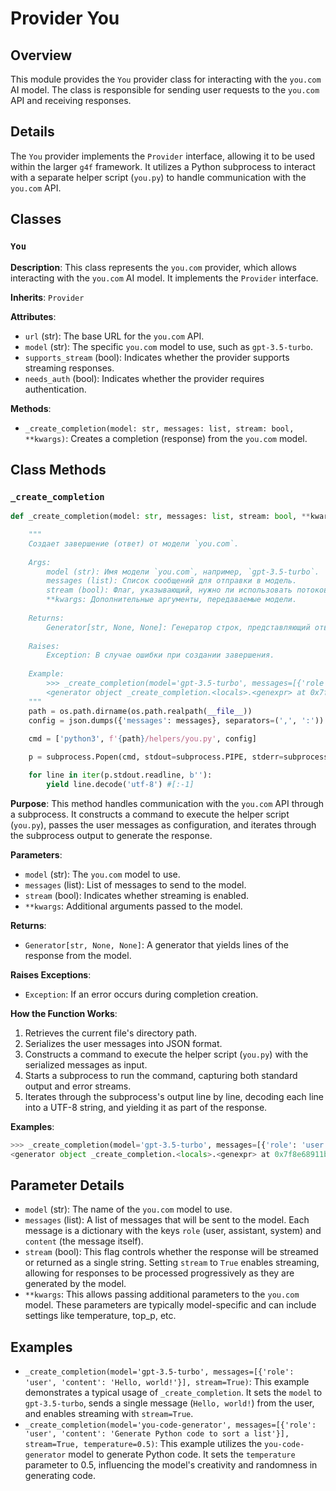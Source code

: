 # Provider You

## Overview

This module provides the `You` provider class for interacting with the `you.com` AI model. The class is responsible for sending user requests to the `you.com` API and receiving responses.

## Details

The `You` provider implements the `Provider` interface, allowing it to be used within the larger `g4f` framework. It utilizes a Python subprocess to interact with a separate helper script (`you.py`) to handle communication with the `you.com` API. 

## Classes

### `You`

**Description**: This class represents the `you.com` provider, which allows interacting with the `you.com` AI model. It implements the `Provider` interface.

**Inherits**: `Provider`

**Attributes**:
- `url` (str): The base URL for the `you.com` API.
- `model` (str): The specific `you.com` model to use, such as `gpt-3.5-turbo`.
- `supports_stream` (bool): Indicates whether the provider supports streaming responses.
- `needs_auth` (bool): Indicates whether the provider requires authentication.

**Methods**:
- `_create_completion(model: str, messages: list, stream: bool, **kwargs)`:  Creates a completion (response) from the `you.com` model.

## Class Methods

### `_create_completion`

```python
def _create_completion(model: str, messages: list, stream: bool, **kwargs):

    """ 
    Создает завершение (ответ) от модели `you.com`.
    
    Args:
        model (str): Имя модели `you.com`, например, `gpt-3.5-turbo`.
        messages (list): Список сообщений для отправки в модель.
        stream (bool): Флаг, указывающий, нужно ли использовать потоковую передачу.
        **kwargs: Дополнительные аргументы, передаваемые модели.
    
    Returns:
        Generator[str, None, None]: Генератор строк, представляющий ответ модели.
    
    Raises:
        Exception: В случае ошибки при создании завершения.
    
    Example:
        >>> _create_completion(model='gpt-3.5-turbo', messages=[{'role': 'user', 'content': 'Hello, world!'}], stream=True)
        <generator object _create_completion.<locals>.<genexpr> at 0x7f8e68911b80>
    """
    path = os.path.dirname(os.path.realpath(__file__))
    config = json.dumps({'messages': messages}, separators=(',', ':'))
    
    cmd = ['python3', f'{path}/helpers/you.py', config]

    p = subprocess.Popen(cmd, stdout=subprocess.PIPE, stderr=subprocess.STDOUT)

    for line in iter(p.stdout.readline, b''):
        yield line.decode('utf-8') #[:-1]
```

**Purpose**: This method handles communication with the `you.com` API through a subprocess. It constructs a command to execute the helper script (`you.py`), passes the user messages as configuration, and iterates through the subprocess output to generate the response.

**Parameters**:
- `model` (str): The `you.com` model to use.
- `messages` (list): List of messages to send to the model.
- `stream` (bool): Indicates whether streaming is enabled.
- `**kwargs`: Additional arguments passed to the model.

**Returns**:
- `Generator[str, None, None]`: A generator that yields lines of the response from the model.

**Raises Exceptions**:
- `Exception`: If an error occurs during completion creation.

**How the Function Works**:
1. Retrieves the current file's directory path.
2. Serializes the user messages into JSON format.
3. Constructs a command to execute the helper script (`you.py`) with the serialized messages as input.
4. Starts a subprocess to run the command, capturing both standard output and error streams.
5. Iterates through the subprocess's output line by line, decoding each line into a UTF-8 string, and yielding it as part of the response.

**Examples**:
```python
>>> _create_completion(model='gpt-3.5-turbo', messages=[{'role': 'user', 'content': 'Hello, world!'}], stream=True)
<generator object _create_completion.<locals>.<genexpr> at 0x7f8e68911b80>
```

## Parameter Details
- `model` (str): The name of the `you.com` model to use.
- `messages` (list): A list of messages that will be sent to the model. Each message is a dictionary with the keys `role` (user, assistant, system) and `content` (the message itself).
- `stream` (bool): This flag controls whether the response will be streamed or returned as a single string. Setting `stream` to `True` enables streaming, allowing for responses to be processed progressively as they are generated by the model.
- `**kwargs`: This allows passing additional parameters to the `you.com` model. These parameters are typically model-specific and can include settings like temperature, top_p, etc.

## Examples
- `_create_completion(model='gpt-3.5-turbo', messages=[{'role': 'user', 'content': 'Hello, world!'}], stream=True)`: This example demonstrates a typical usage of `_create_completion`. It sets the `model` to `gpt-3.5-turbo`, sends a single message (`Hello, world!`) from the user, and enables streaming with `stream=True`.
- `_create_completion(model='you-code-generator', messages=[{'role': 'user', 'content': 'Generate Python code to sort a list'}], stream=True, temperature=0.5)`: This example utilizes the `you-code-generator` model to generate Python code. It sets the `temperature` parameter to 0.5, influencing the model's creativity and randomness in generating code.